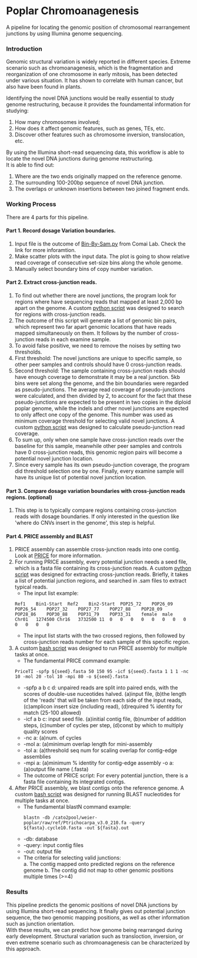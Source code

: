 # Poplar Chromoanagenesis
A pipeline for locating the genomic position of chromosomal rearrangement junctions by using Illumina genome sequencing. 

### Introduction
Genomic structural variation is widely reported in different species. Extreme scenario such as chromoanagenesis, which is the fragmentation and reorganization of one chromosome in early mitosis, has been detected under various situation. It has shown to correlate with human cancer, but also have been found in plants. <br>

Identifying the novel DNA junctions would be really essential to study genome restructuring, because it provides the foundamental information for studying: 
1. How many chromosomes involved;
2. How does it affect genomic features, such as genes, TEs, etc. 
3. Discover other features such as chromosome inversion, translocation, etc. 

By using the Illumina short-read sequencing data, this workflow is able to locate the novel DNA junctions during genome restructuring. <br>
It is able to find out: 
1. Where are the two ends originally mapped on the reference genome. 
2. The surrounding 100-200bp sequence of novel DNA junction. 
3. The overlaps or unknown insertions between two joined fragment ends. 

### Working Process
There are 4 parts for this pipeline. 

#### Part 1. Record dosage Variation boundaries.
1. Input file is the outcome of [Bin-By-Sam.py](https://github.com/Comai-Lab/bin-by-sam) from Comai Lab. Check the link for more inforamtion. 
2. Make scatter plots with the input data. The plot is going to show relative read coverage of consecutive set-size bins along the whole genome. 
3. Manually select boundary bins of copy number variation.

#### Part 2. Extract cross-junction reads. 
1. To find out whether there are novel junctions, the program look for regions where have sequencing reads that mapped at least 2,000 bp apart on the genome. A custom [python script]() was designed to search for regions with cross-junction reads. 
2. The outcome of this script will generate a list of genomic bin pairs, which represent two far apart genomic locations that have reads mapped simultaneously on them. It follows by the number of cross-junction reads in each examine sample.   
2. To avoid false positive, we need to remove the noises by setting two thresholds. 
3. First threshold: The novel junctions are unique to specific sample, so other peer samples and controls should have 0 cross-junction reads. 
4. Second threshold: The sample containing cross-junction reads should have enough coverage to demonstrate it may be a real junction. 5kb bins were set along the genome, and the bin boundaries were regarded as pseudo-junctions. The average read coverage of pseudo-junctions were calculated, and then divided by 2, to account for the fact that these pseudo-junctions are expected to be present in two copies in the diploid poplar genome, while the indels and other novel junctions are expected to only affect one copy of the genome. This number was used as minimum coverage threshold for selecting valid novel junctions. A custom [python script](https://github.com/guoweier/Poplar_Chromoanagenesis/blob/master/adjacent_bin_reads.py) was designed to calculate pseudo-junction read coverage. 
6. To sum up, only when one sample have cross-junction reads over the baseline for this sample, meanwhile other peer samples and controls have 0 cross-junction reads, this genomic region pairs will become a potential novel junction location. 
7. Since every sample has its own pseudo-junction coverage, the program did threshold selection one by one. Finally, every examine sample will have its unique list of potential novel junction location. 

#### Part 3. Compare dosage variation boundaries with cross-junction reads regions. (optional)
1. This step is to typically compare regions containing cross-junction reads with dosage boundaries. If only interested in the question like 'where do CNVs insert in the genome', this step is helpful. 

#### Part 4. PRICE assembly and BLAST
1. PRICE assembly can assemble cross-junction reads into one contig. Look at [PRICE](http://derisilab.ucsf.edu/software/price/) for more information. 
2. For running PRICE assembly, every potential junction needs a seed file, which is a fasta file containing its cross-junction reads. A custom [python script](https://github.com/guoweier/Poplar_Chromoanagenesis/blob/master/pairend-seeds-general.py) was designed for extracting cross-junction reads. Briefly, it takes a list of potential junction regions, and searched in .sam files to extract typical reads. <br>
   - The input list example:<br>
    ```
    Ref1	Bin1-Start	Ref2	Bin2-Start	POP25_72	POP26_09	POP26_54	POP27_32	POP27_77	POP27_88	POP28_09	POP28_86	POP30_88	POP31_79	POP33_31	female	male
    Chr01	1274500	Chr16	3732500	11	0	0	0	0	0	0	0	0	0	0	0	0
    ```
   - The input list starts with the two crossed regions, then followed by cross-junction reads number for each sample of this specific region. <br>
3. A custom [bash script](https://github.com/guoweier/Poplar_Chromoanagenesis/blob/master/Price-assembly-loop.sh) was designed to run PRICE assembly for multiple tasks at once. <br>
   - The fundamental PRICE command example:<br>
    ```
    PriceTI -spfp ${seed}.fasta 50 150 95 -icf ${seed}.fasta 1 1 1 -nc 10 -mol 20 -tol 10 -mpi 80 -o ${seed}.fasta
    ```
   - -spfp a b c d: unpaired reads are split into paired ends, with the scores of double-use nuceotides halved. (a)input file, (b)the length of the 'reads' that will be taken from each side of the input reads, (c)amplicon insert size (including read), (d)required % identity for match (25-100 allowed)
   - -icf a b c: input seed file. (a)initial contig file, (b)number of addition steps, (c)number of cycles per step, (d)const by which to multiply quality scores
   - -nc a: (a)num. of cycles
   - -mol a: (a)minimum overlap length for mini-assembly
   - -tol a: (a)threshold seq num for scaling overlap for contig-edge assemblies
   - -mpi a: (a)minimum % identity for contig-edge assembly
   -o a: (a)output file name (.fasta)
   - The outcome of PRICE script: For every potential junction, there is a fasta file containing its integrated contigs. <br>
4. After PRICE assembly, we blast contigs onto the reference genome. A custom [bash script](https://github.com/guoweier/Poplar_Chromoanagenesis/blob/master/BlastN-multiquery.sh) was designed for running BLAST nucleotides for multiple tasks at once. <br>
   - The fundamental blastN command example:<br>
      ```
      blastn -db /cato2pool/weier-poplar/raw/ref/Ptrichocarpa_v3.0_210.fa -query ${fasta}.cycle10.fasta -out ${fasta}.out
      ```
   - -db: database
   - -query: input contig files
   - -out: output file
   - The criteria for selecting valid junctions:<br>
      a. The contig mapped onto predicted regions on the reference genome
      b. The contig did not map to other genomic positions multiple times (>=4)

### Results
This pipeline predicts the genomic positions of novel DNA junctions by using Illumina short-read sequencing. It finally gives out potential junction sequence, the two genomic mapping positions, as well as other information such as junction orientation. <br>
With these results, we can predict how genome being rearranged during early development. Structural variation such as transloction, inversion, or even extreme scenario such as chromoanagenesis can be characterized by this approach. <br>

